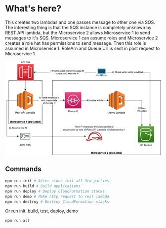 # What's here?

This creates two lambdas and one passes message to other one via SQS. The interesting thing is that the SQS instance is completely unknown by REST API lambda, but the Microservice 2 allows Microservice 1 to send messages to it's SQS. Microservice 1 can assume roles and Microservice 2 creates a role hat has permissions to send message. Then this role is assumed in Microservice 1. RoleArn and Queue Url is sent in post request to Microservice 1.

![plot](../sketches/sqs-assume-architecture.png)

## Commands

```bash
npm run init # After clone init all 3rd parties
npm run build # Build applications
npm run deploy # Deploy CloudFormation stacks
npm run demo # Make http request to rest lambda
npm run destroy # Destroy CloudFormation stacks
```

Or run init, build, test, deploy, demo

```bash
npm run all
```
